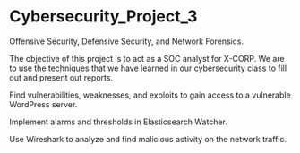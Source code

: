 # Cybersecurity_Project_3

Offensive Security, Defensive Security, and Network Forensics.

The objective of this project is to act as a SOC analyst for X-CORP. We are to use the techniques that we have learned in our cybersecurity class to fill out and present out reports. 

Find vulnerabilities, weaknesses, and exploits to gain access to a vulnerable WordPress server.

Implement alarms and thresholds in Elasticsearch Watcher.

Use Wireshark to analyze and find malicious activity on the network traffic. 
